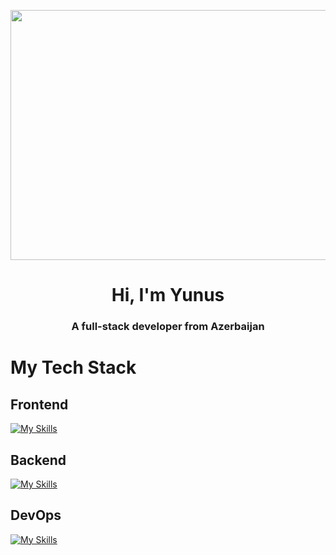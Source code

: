 <p align="center">
  <a>
    <img src="https://mir-s3-cdn-cf.behance.net/project_modules/max_1200/22b22287602523.5dbd29081561d.gif" width="1920" height="400">
  </a>
</p>
<h1 align="center">Hi, I'm Yunus</h1>
<h3 align="center">A full-stack developer from Azerbaijan</h3>

# My Tech Stack

## Frontend

[![My Skills](https://skillicons.dev/icons?i=react,js,css,sass,html,ts,redux,bootstrap,vite,figma,next,tailwind&perline=6)](https://skillicons.dev)

## Backend
[![My Skills](https://skillicons.dev/icons?i=nodejs,nestjs,mysql,mongodb,express,php&perline=10)](https://skillicons.dev)
  
## DevOps
[![My Skills](https://skillicons.dev/icons?i=git,github,vercel&perline=10)](https://skillicons.dev) 

<div>
<!--  <img style='width:58%;' src="https://github.r2v.ch/codewars?user=YunusAhmadov" /> 
 <img style='width:41%;' src="https://github-readme-stats.vercel.app/api/top-langs/?username=yunusahmadov&layout=compact&show_icons=true&title_color=ffffff&icon_color=34abeb&text_color=daf7dc&bg_color=151515" /> -->



     
  

</div>
 
 







